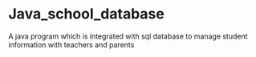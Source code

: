 # Java_school_database
A java program which is integrated with sql database to manage student information with teachers and parents
